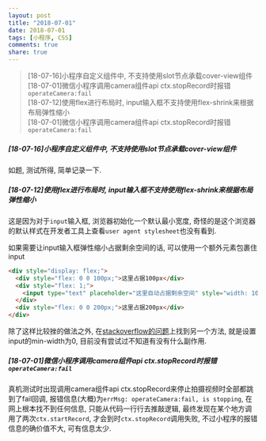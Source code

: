 ```yaml
---
layout: post
title: "2018-07-01"
date: 2018-07-01
tags: [小程序, CSS]
comments: true
share: true
---
```


> [18-07-16]小程序自定义组件中, 不支持使用slot节点承载cover-view组件 <br>
> [18-07-01]微信小程序调用camera组件api ctx.stopRecord时报错`operateCamera:fail` <br>
> [18-07-12]使用flex进行布局时, input输入框不支持使用flex-shrink来根据布局弹性缩小 <br>
> [18-07-01]微信小程序调用camera组件api ctx.stopRecord时报错`operateCamera:fail` <br>

##### [18-07-16]小程序自定义组件中, 不支持使用slot节点承载cover-view组件 

如题, 测试所得, 简单记录一下.

##### [18-07-12]使用flex进行布局时, input输入框不支持使用flex-shrink来根据布局弹性缩小

这是因为对于`input`输入框, 浏览器初始化一个默认最小宽度, 奇怪的是这个浏览器的默认样式在开发者工具上查看`user agent stylesheet`也没有看到.

如果需要让input输入框弹性缩小占据剩余空间的话, 可以使用一个额外元素包裹住input

```html
<div style="display: flex;">
  <div style="flex: 0 0 100px;">这里占据100px</div>
  <div style="flex: 1;">
    <input type="text" placeholder="这里自动占据剩余空间" style="width: 100%;"/>
  </div>
  <div style="flex: 0 0 200px;">这里占据200px</div>
</div>
```

除了这样比较挫的做法之外, 在[stackoverflow的问题](https://stackoverflow.com/questions/42421361/input-button-elements-not-shrinking-in-a-flex-container)上找到另一个方法, 就是设置input的min-width为0, 目前没有尝试过不知道有没有什么副作用.

##### [18-07-01]微信小程序调用camera组件api ctx.stopRecord时报错`operateCamera:fail`

真机测试时出现调用camera组件api ctx.stopRecord来停止拍摄视频时全部都跳到了fail回调, 报错信息(大概)为`errMsg: operateCamera:fail, is stopping`, 在网上根本找不到任何信息, 只能从代码一行行去推敲逻辑, 最终发现在某个地方调用了两次`ctx.startRecord`, 才会到时`ctx.stopRecord`调用失败, 不过小程序的报错信息的确价值不大, 可有信息太少.
